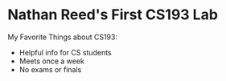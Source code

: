 # Nathan Reed's First CS193 Lab
My Favorite Things about CS193:
  * Helpful info for CS students
  * Meets once a week
  * No exams or finals
